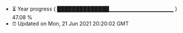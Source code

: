 - ⏳ Year progress { ██████████████▁▁▁▁▁▁▁▁▁▁▁▁▁▁▁▁ } 47.08 %
- ⏰ Updated on Mon, 21 Jun 2021 20:20:02 GMT

